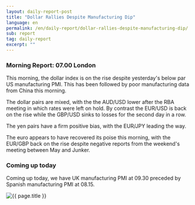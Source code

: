 ```yaml
---
layout: daily-report-post
title: "Dollar Rallies Despite Manufacturing Dip"
language: en
permalink: /en/daily-report/dollar-rallies-despite-manufacturing-dip/
sub: report
tag: daily-report
excerpt: ""
---
```

### Morning Report: 07.00 London

This morning, the dollar index is on the rise despite yesterday's below par US manufacturing PMI. This has been followed by poor manufacturing data from China this morning.

The dollar pairs are mixed, with the the AUD/USD lower after the RBA meeting in which rates were left on hold. By contrast the EUR/USD is back on the rise while the GBP/USD sinks to losses for the second day in a row. 

The yen pairs have a firm positive bias, with the EUR/JPY leading the way. 

The euro appears to have recovered its poise this morning, with the EUR/GBP back on the rise despite negative reports from the weekend's meeting between May and Junker.


### Coming up today

Coming up today, we have UK manufacturing PMI at 09.30 preceded by Spanish manufacturing PMI at 08.15. 

<p><img src="{{ "/assets/images/daily-report/02-05-2017 08-02-19.jpg" | relative_url }}" alt="{{ page.title }}" title="{{ page.title }}"></p>